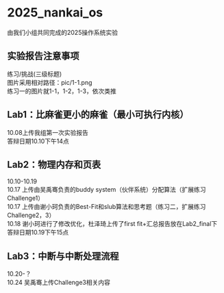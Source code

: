 # 2025_nankai_os
由我们小组共同完成的2025操作系统实验  
## 实验报告注意事项  
练习/挑战(三级标题)  
图片采用相对路径：pic/1-1.png  
练习一的图片就1-1，1-2，1-3，依次类推 
## Lab1：比麻雀更小的麻雀（最小可执行内核）  
10.08上传我组第一次实验报告  
答辩日期10.10下午14点  
## Lab2：物理内存和页表  
10.10-10.19  
10.17 上传由吴禹骞负责的buddy system（伙伴系统）分配算法（扩展练习Challenge1）  
10.17 上传由谢小珂负责的Best-Fit和slub算法和思考题（练习二，扩展练习Challenge2，3）  
10.18 谢小珂进行了修改优化，杜泽琦上传了first fit+汇总报告放在Lab2_final下  
答辩日期10.19下午15点   
## Lab3：中断与中断处理流程  
10.20-？  
10.24 吴禹骞上传Challenge3相关内容




